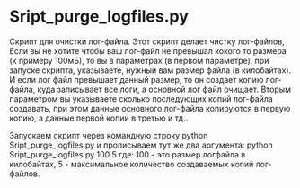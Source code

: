 # Sript_purge_logfiles.py
Скрипт для очистки лог-файла. 
Этот скрипт делает чистку лог-файлов, Если вы не хотите чтобы ваш лог-файл не превышал кокого то размера (к примеру 100мБ), то вы в параметрах (в первом параметре), при запуске скрипта, указываете, нужный вам размер файла (в килобайтах). И если лог файл превышает данный размер, то он создает копию лог-файла, куда записывает все логи, а основной лог файл очищает. Вторым параметром вы указываете сколько последующих копий лог-файла создавать, при этом данные основного лог-файла копируются в первую копию, а данные первой копии в третью и тд..


Запускаем скрипт через командную строку python Sript_purge_logfiles.py и прописываем тут же два аргумента:
python Sript_purge_logfiles.py 100 5    где: 100 - это размер логфайла в килобайтах,  5 - максимальное количество создаваемых копий лог-файлов.

